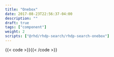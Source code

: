 ```yaml
---
title: "Onebox"
date: 2017-08-23T22:56:37-04:00
description: ""
draft: true
tags: ["component"]
weight: 2
scripts: ["@rhd/rhdp-search/rhdp-search-onebox"]
---
```


{{< code >}}<rhdp-search-onebox url="../../json/onebox.json" term="fuse"></rhdp-search-onebox>{{< /code >}}